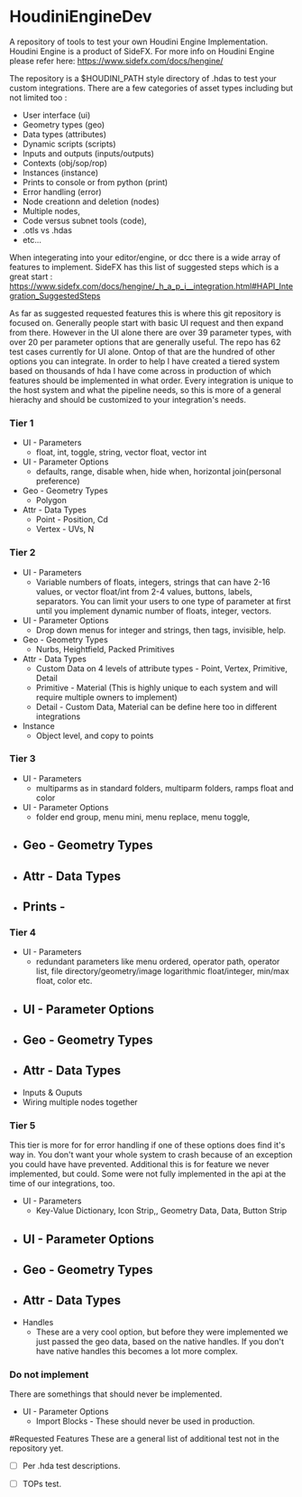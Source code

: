 # HoudiniEngineDev
A repository of tools to test your own Houdini Engine Implementation.
Houdini Engine is a product of SideFX. For more info on Houdini Engine please refer here:
https://www.sidefx.com/docs/hengine/

The repository is a $HOUDINI_PATH style directory of .hdas to test your custom integrations. There are a few categories of asset types including but not limited too :
  - User interface (ui)
  - Geometry types (geo)
  - Data types (attributes)
  - Dynamic scripts (scripts)
  - Inputs and outputs (inputs/outputs)
  - Contexts (obj/sop/rop)
  - Instances (instance)
  - Prints to console or from python (print)
  - Error handling (error)
  - Node creationn and deletion (nodes)
  - Multiple nodes, 
  - Code versus subnet tools (code), 
  - .otls vs .hdas
  - etc...

When integerating into your editor/engine, or dcc there is a wide array of features to implement. SideFX has this list of suggested steps which is a great start : 
https://www.sidefx.com/docs/hengine/_h_a_p_i__integration.html#HAPI_Integration_SuggestedSteps

As far as suggested requested features this is where this git repository is focused on. Generally people start with basic UI request and then expand from there. However in the UI alone there are over 39 parameter types, with over 20 per parameter options that are generally useful. The repo has 62 test cases currently for UI alone. Ontop of that are the hundred of other options you can integrate. In order to help I have created a tiered system based on thousands of hda I have come across in production of which features should be implemented in what order. Every integration is unique to the host system and what the pipeline needs, so this is more of a general hierachy and should be customized to your integration's needs.

### Tier 1
  - UI   - Parameters
    - float, int, toggle, string, vector float, vector int
  - UI   - Parameter Options
    - defaults, range, disable when, hide when, horizontal join(personal preference)
  - Geo  - Geometry Types
    - Polygon
  - Attr - Data Types
    - Point  - Position, Cd
    - Vertex - UVs, N
  
### Tier 2
  - UI   - Parameters
    - Variable numbers of floats, integers, strings that can have 2-16 values, or vector float/int from 2-4 values, buttons, labels, separators. You can limit your users to one type of parameter at first until you implement dynamic number of floats, integer, vectors.
  - UI   - Parameter Options
    - Drop down menus for integer and strings, then tags, invisible, help.
  - Geo  - Geometry Types
    - Nurbs, Heightfield, Packed Primitives
  - Attr - Data Types
    - Custom Data on 4 levels of attribute types - Point, Vertex, Primitive, Detail
    - Primitive - Material (This is highly unique to each system and will require multiple owners to implement)
    - Detail - Custom Data, Material can be define here too in different integrations
  - Instance
    - Object level, and copy to points  
  
### Tier 3
  - UI   - Parameters
    - multiparms as in standard folders, multiparm folders, ramps float and color
  - UI   - Parameter Options
    - folder end group, menu mini, menu replace, menu toggle,
  - Geo  - Geometry Types
    - 
  - Attr - Data Types
    - 
  - Prints - 
    - 
### Tier 4
  - UI   - Parameters
    - redundant parameters like menu ordered, operator path, operator list, file directory/geometry/image logarithmic float/integer, min/max float, color etc.
  - UI   - Parameter Options
    - 
  - Geo  - Geometry Types
    - 
  - Attr - Data Types
    - 
  - Inputs & Ouputs
  - Wiring multiple nodes together
  
### Tier 5
This tier is more for for error handling if one of these options does find it's way in. You don't want your whole system to crash because of an exception you could have have prevented. Additional this is for feature we never implemented, but could. Some were not fully implemented in the api at the time of our integrations, too.
  - UI   - Parameters
    - Key-Value Dictionary, Icon Strip,, Geometry Data, Data, Button Strip
  - UI   - Parameter Options
    - 
  - Geo  - Geometry Types
    - 
  - Attr - Data Types
    - 
  - Handles
    - These are a very cool option, but before they were implemented we just passed the geo data, based on the native handles. If you don't have native handles this becomes a lot more complex.

### Do not implement
There are somethings that should never be implemented.
  - UI   - Parameter Options
    - Import Blocks - These should never be used in production.
    
#Requested Features
These are a general list of additional test not in the repository yet.
- [ ] Per .hda test descriptions.
- [ ] TOPs test.

